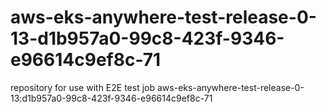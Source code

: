 # aws-eks-anywhere-test-release-0-13-d1b957a0-99c8-423f-9346-e96614c9ef8c-71
repository for use with E2E test job aws-eks-anywhere-test-release-0-13:d1b957a0-99c8-423f-9346-e96614c9ef8c-71
